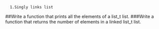       1.Singly links list
##Write a function that prints all the elements of a list_t list.
###Write a function that returns the number of elements in a linked list_t list.
